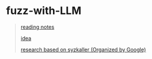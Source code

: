 # fuzz-with-LLM

> [reading notes](https://github.com/AmoyCherry/fuzz-with-LLM/blob/main/notes/reading.md)
>
> [idea](https://github.com/AmoyCherry/fuzz-with-LLM/blob/main/notes/idea.md)
>
> [research based on syzkaller (Organized by Google)](https://github.com/google/syzkaller/blob/master/docs/research.md)
